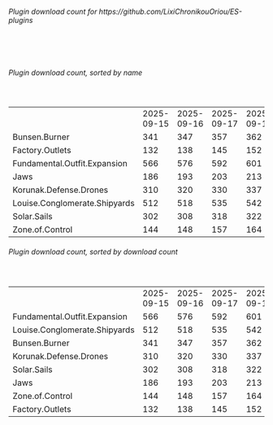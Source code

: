 <h6>Plugin download count for https://github.com/LixiChronikouOriou/ES-plugins</h6><br>
<br>
<h6>Plugin download count, sorted by name</h6><sub><sup><br>
<table>
	<tr>
		<td></td>
		<td>2025-09-15</td>
		<td>2025-09-16</td>
		<td>2025-09-17</td>
		<td>2025-09-18</td>
		<td>2025-09-19</td>
		<td>2025-09-20</td>
		<td>2025-09-21</td>
		<td>today +</td>
	</tr>
	<tr>
		<td>Bunsen.Burner</td>
		<td>341</td>
		<td>347</td>
		<td>357</td>
		<td>362</td>
		<td>369</td>
		<td>375</td>
		<td>376</td>
		<td>+ 1</td>
	</tr>
	<tr>
		<td>Factory.Outlets</td>
		<td>132</td>
		<td>138</td>
		<td>145</td>
		<td>152</td>
		<td>158</td>
		<td>164</td>
		<td>165</td>
		<td>+ 1</td>
	</tr>
	<tr>
		<td>Fundamental.Outfit.Expansion</td>
		<td>566</td>
		<td>576</td>
		<td>592</td>
		<td>601</td>
		<td>620</td>
		<td>628</td>
		<td>631</td>
		<td>+ 3</td>
	</tr>
	<tr>
		<td>Jaws</td>
		<td>186</td>
		<td>193</td>
		<td>203</td>
		<td>213</td>
		<td>221</td>
		<td>226</td>
		<td>227</td>
		<td>+ 1</td>
	</tr>
	<tr>
		<td>Korunak.Defense.Drones</td>
		<td>310</td>
		<td>320</td>
		<td>330</td>
		<td>337</td>
		<td>344</td>
		<td>348</td>
		<td>351</td>
		<td>+ 3</td>
	</tr>
	<tr>
		<td>Louise.Conglomerate.Shipyards</td>
		<td>512</td>
		<td>518</td>
		<td>535</td>
		<td>542</td>
		<td>550</td>
		<td>554</td>
		<td>557</td>
		<td>+ 3</td>
	</tr>
	<tr>
		<td>Solar.Sails</td>
		<td>302</td>
		<td>308</td>
		<td>318</td>
		<td>322</td>
		<td>328</td>
		<td>334</td>
		<td>335</td>
		<td>+ 1</td>
	</tr>
	<tr>
		<td>Zone.of.Control</td>
		<td>144</td>
		<td>148</td>
		<td>157</td>
		<td>164</td>
		<td>169</td>
		<td>173</td>
		<td>174</td>
		<td>+ 1</td>
	</tr>
</table>
</sub></sup>
<h6>Plugin download count, sorted by download count</h6><sub><sup><br>
<table>
	<tr>
		<td></td>
		<td>2025-09-15</td>
		<td>2025-09-16</td>
		<td>2025-09-17</td>
		<td>2025-09-18</td>
		<td>2025-09-19</td>
		<td>2025-09-20</td>
		<td>2025-09-21</td>
		<td>today +</td>
	</tr>
	<tr>
		<td>Fundamental.Outfit.Expansion</td>
		<td>566</td>
		<td>576</td>
		<td>592</td>
		<td>601</td>
		<td>620</td>
		<td>628</td>
		<td>631</td>
		<td>+ 3</td>
	</tr>
	<tr>
		<td>Louise.Conglomerate.Shipyards</td>
		<td>512</td>
		<td>518</td>
		<td>535</td>
		<td>542</td>
		<td>550</td>
		<td>554</td>
		<td>557</td>
		<td>+ 3</td>
	</tr>
	<tr>
		<td>Bunsen.Burner</td>
		<td>341</td>
		<td>347</td>
		<td>357</td>
		<td>362</td>
		<td>369</td>
		<td>375</td>
		<td>376</td>
		<td>+ 1</td>
	</tr>
	<tr>
		<td>Korunak.Defense.Drones</td>
		<td>310</td>
		<td>320</td>
		<td>330</td>
		<td>337</td>
		<td>344</td>
		<td>348</td>
		<td>351</td>
		<td>+ 3</td>
	</tr>
	<tr>
		<td>Solar.Sails</td>
		<td>302</td>
		<td>308</td>
		<td>318</td>
		<td>322</td>
		<td>328</td>
		<td>334</td>
		<td>335</td>
		<td>+ 1</td>
	</tr>
	<tr>
		<td>Jaws</td>
		<td>186</td>
		<td>193</td>
		<td>203</td>
		<td>213</td>
		<td>221</td>
		<td>226</td>
		<td>227</td>
		<td>+ 1</td>
	</tr>
	<tr>
		<td>Zone.of.Control</td>
		<td>144</td>
		<td>148</td>
		<td>157</td>
		<td>164</td>
		<td>169</td>
		<td>173</td>
		<td>174</td>
		<td>+ 1</td>
	</tr>
	<tr>
		<td>Factory.Outlets</td>
		<td>132</td>
		<td>138</td>
		<td>145</td>
		<td>152</td>
		<td>158</td>
		<td>164</td>
		<td>165</td>
		<td>+ 1</td>
	</tr>
</table>
</sub></sup>
